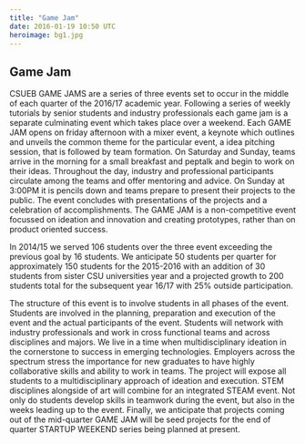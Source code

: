 ```yaml
---
title: "Game Jam"
date: 2016-01-19 10:50 UTC
heroimage: bg1.jpg
---
```

Game Jam
----
CSUEB GAME JAMS are a series of three events set to occur in the middle of each quarter of the 2016/17 academic year.  Following a series of weekly tutorials by senior students and industry professionals each game jam is a separate culminating event which takes place over a weekend. Each GAME JAM opens on friday afternoon with a mixer event, a keynote which outlines and unveils the common theme for the particular event, a idea pitching session, that is followed by team formation.  On Saturday and Sunday, teams arrive in the morning for a small breakfast and peptalk and begin to work on their ideas.  Throughout the day, industry and professional participants circulate among the teams and offer mentoring and advice. On Sunday at 3:00PM it is pencils down and teams prepare to present their projects to the public.  The event concludes with presentations of the projects and a celebration of accomplishments.  The GAME JAM is a non-competitive event focussed on ideation and innovation and creating prototypes, rather than on product oriented success.

In 2014/15 we served 106 students over the three event exceeding the previous goal by 16 students. We anticipate 50 students per quarter for approximately 150  students for the 2015-2016 with an addition of 30 students from sister CSU universities year and a projected growth to 200 students total for the subsequent year 16/17 with 25% outside participation. 

The structure of this event is to involve students in all phases of the event.  Students are involved in the planning, preparation and execution of the event and the actual participants of the event.  Students will network with industry professionals and work in cross functional teams and across disciplines and majors.  We live in a time when multidisciplinary ideation in the cornerstone to success in emerging technologies.  Employers across the spectrum stress the importance for new graduates to have highly collaborative skills and ability to work in teams. The project will expose all students to a multidisciplinary approach of ideation and execution.  STEM disciplines alongside of art will combine for an integrated STEAM event. Not only do students develop skills in teamwork during the event, but also in the weeks leading up to the event.
Finally, we anticipate that projects coming out of the mid-quarter  GAME JAM  will be seed projects for the end of quarter STARTUP WEEKEND series being planned at present. 

